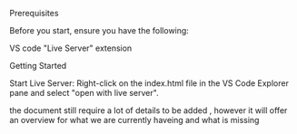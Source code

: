 Prerequisites

Before you start, ensure you have the following:

VS code "Live Server" extension 
    
Getting Started

Start Live Server: Right-click on the index.html file in the VS Code Explorer pane and select "open with live server". 


the document still require a lot of details to be added , however it will offer an overview for what we are currently haveing and what is missing
